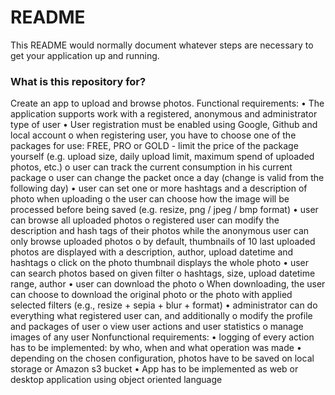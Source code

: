 # README #

This README would normally document whatever steps are necessary to get your application up and running.

### What is this repository for? ###

Create an app to upload and browse photos.
Functional requirements:
• The application supports work with a registered, anonymous and administrator type of user
• User registration must be enabled using Google, Github and local account
o when registering user, you have to choose one of the packages for use: FREE, PRO or
GOLD - limit the price of the package yourself (e.g. upload size, daily upload limit,
maximum spend of uploaded photos, etc.)
o user can track the current consumption in his current package
o user can change the packet once a day (change is valid from the following day)
• user can set one or more hashtags and a description of photo when uploading
o the user can choose how the image will be processed before being saved (e.g. resize,
png / jpeg / bmp format)
• user can browse all uploaded photos
o registered user can modify the description and hash tags of their photos while the
anonymous user can only browse uploaded photos
o by default, thumbnails of 10 last uploaded photos are displayed with a description,
author, upload datetime and hashtags
o click on the photo thumbnail displays the whole photo
• user can search photos based on given filter
o hashtags, size, upload datetime range, author
• user can download the photo
o When downloading, the user can choose to download the original photo or the
photo with applied selected filters (e.g., resize + sepia + blur + format)
• administrator can do everything what registered user can, and additionally
o modify the profile and packages of user
o view user actions and user statistics
o manage images of any user
Nonfunctional requirements:
• logging of every action has to be implemented: by who, when and what operation was
made
• depending on the chosen configuration, photos have to be saved on local storage or
Amazon s3 bucket
• App has to be implemented as web or desktop application using object oriented
language 
